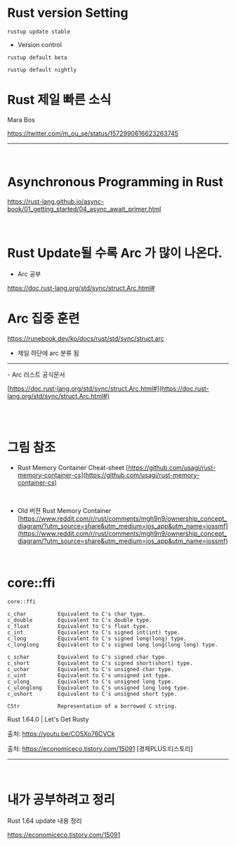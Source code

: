 # Rust version Setting

```
rustup update stable
```

- Version control

```
rustup default beta

rustup default nightly
```

# Rust 제일 빠른 소식

Mara Bos

https://twitter.com/m_ou_se/status/1572990616623263745

<hr>

<br>

# Asynchronous Programming in Rust

https://rust-lang.github.io/async-book/01_getting_started/04_async_await_primer.html

<br>

# Rust Update될 수록 Arc 가 많이 나온다.

- Arc 공부

https://doc.rust-lang.org/std/sync/struct.Arc.html#

# Arc 집중 훈련

https://runebook.dev/ko/docs/rust/std/sync/struct.arc

- 제일 하단에 arc 분류 됨

<hr>
- Arc 러스트 공식문서

[https://doc.rust-lang.org/std/sync/struct.Arc.html#](https://doc.rust-lang.org/std/sync/struct.Arc.html#)

<br>

<br>

# 그림 참조

- Rust Memory Container Cheat-sheet
  [https://github.com/usagi/rust-memory-container-cs](https://github.com/usagi/rust-memory-container-cs)

<br>

- Old 버젼 Rust Memory Container
  [https://www.reddit.com/r/rust/comments/mgh9n9/ownership_concept_diagram/?utm_source=share&utm_medium=ios_app&utm_name=iossmf](https://www.reddit.com/r/rust/comments/mgh9n9/ownership_concept_diagram/?utm_source=share&utm_medium=ios_app&utm_name=iossmf)

<br>

# core::ffi

```
core::ffi

c_char			Equivalent to C's char type.
c_double		Equivalent to C's double type.
c_float			Equivalent to C's float type.
c_int			Equivalent to C's signed int(int) type.
c_long			Equivalent to C's signed long(long) type.
c_longlong		Equivalent to C's signed long long(long long) type.

c_schar			Equivalent to C's signed char type.
c_short			Equivalent to C's signed short(short) type.
c_uchar			Equivalent to C's unsigned char type.
c_uint			Equivalent to C's unsigned int type.
c_ulong			Equivalent to C's unsigned long type.
c_ulonglong		Equivalent to C's unsigned long long type.
c_ushort		Equivalent to C's unsigned short type.

CStr			Representation of a borrowed C string.
```

Rust 1.64.0 | Let's Get Rusty

출처: https://youtu.be/CO5Xo76CVCk

출처: https://economiceco.tistory.com/15091 [경제PLUS:티스토리]

<hr>

<br>

# 내가 공부하려고 정리

Rust 1.64 update 내용 정리

https://economiceco.tistory.com/15091
